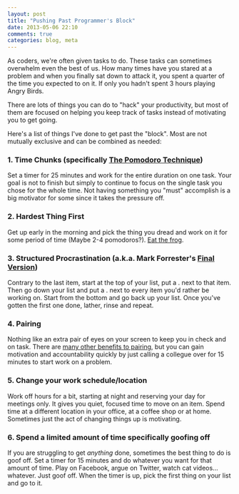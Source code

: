 ```yaml
---
layout: post
title: "Pushing Past Programmer's Block"
date: 2013-05-06 22:10
comments: true
categories: blog, meta
---
```


As coders, we're often given tasks to do.  These tasks can sometimes overwhelm even the best of us.  How many times have you stared at a problem and when you finally sat down to attack it, you spent a quarter of the time you expected to on it.  If only you hadn't spent 3 hours playing Angry Birds.

There are lots of things you can do to "hack" your productivity, but most of them are focused on helping you keep track of tasks instead of motivating you to get going.

Here's a list of things I've done to get past the "block".  Most are not mutually exclusive and can be combined as needed:

### 1. Time Chunks (specifically [The Pomodoro Technique](http://pomodorotechnique.com))

Set a timer for 25 minutes and work for the entire duration on one task.  Your goal is not to finish but simply to continue to focus on the single task you chose for the whole time.  Not having something you "must" accomplish is a big motivator for some since it takes the pressure off.  

### 2. Hardest Thing First

Get up early in the morning and pick the thing you dread and work on it for some period of time (Maybe 2-4 pomodoros?).  [Eat the frog](http://simplemom.net/worst-thing-first-eat-that-frog/).

### 3. Structured Procrastination (a.k.a. Mark Forrester's [Final Version](http://archive.constantcontact.com/fs004/1100358239599/archive/1109511856508.html)) 

Contrary to the last item, start at the top of your list, put a . next to that item.  Then go down your list and put a . next to every item you'd rather be working on.  Start from the bottom and go back up your list.  Once you've gotten the first one done, lather, rinse and repeat.

### 4. Pairing

Nothing like an extra pair of eyes on your screen to keep you in check and on task.  There are [many other benefits to pairing](http://c2.com/cgi/wiki?PairProgrammingBenefits), but you can gain motivation and accountability quickly by just calling a collegue over for 15 minutes to start work on a problem.

### 5. Change your work schedule/location

Work off hours for a bit, starting at night and reserving your day for meetings only.  It gives you quiet, focused time to move on an item.  Spend time at a different location in your office, at a coffee shop or at home.  Sometimes just the act of changing things up is motivating.

### 6. Spend a limited amount of time specifically goofing off

If you are struggling to get *anything* done, sometimes the best thing to do is goof off.  Set a timer for 15 minutes and do whatever you want for that amount of time.  Play on Facebook, argue on Twitter, watch cat videos... whatever.  Just goof off.  When the timer is up, pick the first thing on your list and go to it.

